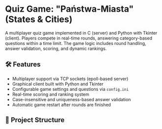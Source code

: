 # Quiz Game: "Państwa-Miasta" (States & Cities)

A multiplayer quiz game implemented in C (server) and Python with Tkinter (client). Players compete in real-time rounds, answering category-based questions within a time limit. The game logic includes round handling, answer validation, scoring, and dynamic rankings.

## 🛠 Features

- Multiplayer support via TCP sockets (epoll-based server)
- Graphical client built with Python and Tkinter
- Configurable game settings and questions via `config.ini`
- Real-time scoring and ranking system
- Case-insensitive and uniqueness-based answer validation
- Automatic game restart after rounds are finished

## 📂 Project Structure

